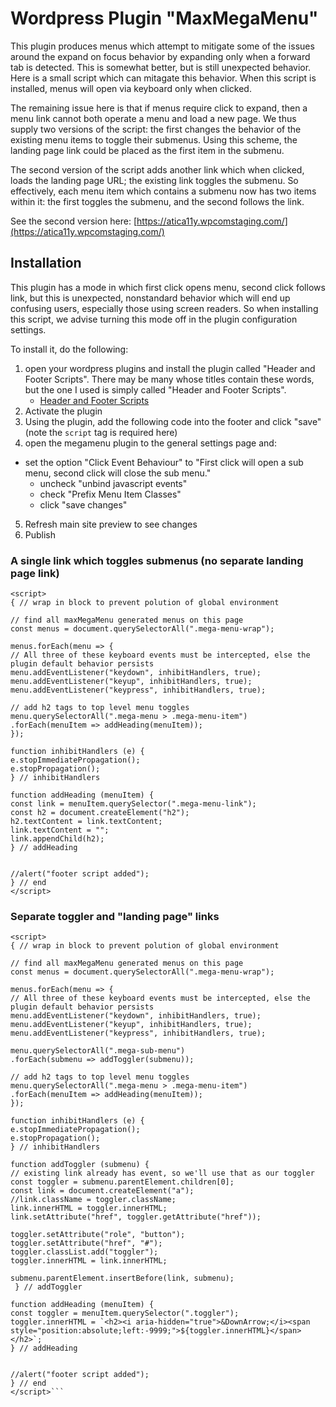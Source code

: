 # Wordpress Plugin "MaxMegaMenu"

This plugin produces menus which attempt to mitigate some of the issues around the expand on focus behavior by expanding only when a forward tab is detected. This is somewhat better, but is still unexpected behavior. Here is a small script which can mitagate this behavior. When this script is installed, menus will open via keyboard only when clicked.

The remaining issue here is that if menus require click to expand, then a menu link cannot both operate a menu and load a new page. We thus supply two versions of the script: the first changes the behavior of the existing menu items to toggle their submenus. Using this scheme, the landing page link could be placed as the first item in the submenu.

The second version of the script adds another link which when clicked, loads the landing page URL; the existing link toggles the submenu. So effectively, each menu item which contains a submenu now has two items within it: the first toggles the submenu, and the second follows the link.

See the second version here:
[https://atica11y.wpcomstaging.com/](https://atica11y.wpcomstaging.com/)

## Installation

This plugin has  a mode in which first click opens menu, second click follows link, but this is unexpected, nonstandard behavior which will end up confusing users, especially those using screen readers. So when installing this script, we advise turning this mode off in the plugin configuration settings.  

To install it, do the following:

1. open your wordpress plugins and install the plugin called "Header and Footer Scripts". There may be many whose titles contain these words, but the one I used is simply called "Header and Footer Scripts".
	- [Header and Footer Scripts](https://wordpress.org/plugins/header-and-footer-scripts/)
2. Activate the plugin
3. Using the plugin, add the following code into the footer and click "save" (note the `script` tag is required here)
4. open the megamenu plugin to the general settings page and:
- set the option "Click Event Behaviour" to "First click will open a sub menu, second click will close the sub menu."
	- uncheck "unbind javascript events"
	- check "Prefix Menu Item Classes"
	- click "save changes"
5. Refresh main site preview to see changes
6. Publish

### A single link which toggles submenus (no separate landing page link)

```
<script>
{ // wrap in block to prevent polution of global environment

// find all maxMegaMenu generated menus on this page
const menus = document.querySelectorAll(".mega-menu-wrap");

menus.forEach(menu => {
// All three of these keyboard events must be intercepted, else the plugin default behavior persists
menu.addEventListener("keydown", inhibitHandlers, true);
menu.addEventListener("keyup", inhibitHandlers, true);
menu.addEventListener("keypress", inhibitHandlers, true);

// add h2 tags to top level menu toggles
menu.querySelectorAll(".mega-menu > .mega-menu-item")
.forEach(menuItem => addHeading(menuItem));
});

function inhibitHandlers (e) {
e.stopImmediatePropagation();
e.stopPropagation();
} // inhibitHandlers

function addHeading (menuItem) {
const link = menuItem.querySelector(".mega-menu-link");
const h2 = document.createElement("h2");
h2.textContent = link.textContent;
link.textContent = "";
link.appendChild(h2);
} // addHeading


//alert("footer script added");
} // end
</script>
```

### Separate toggler and "landing page" links

```
<script>
{ // wrap in block to prevent polution of global environment

// find all maxMegaMenu generated menus on this page
const menus = document.querySelectorAll(".mega-menu-wrap");

menus.forEach(menu => {
// All three of these keyboard events must be intercepted, else the plugin default behavior persists
menu.addEventListener("keydown", inhibitHandlers, true);
menu.addEventListener("keyup", inhibitHandlers, true);
menu.addEventListener("keypress", inhibitHandlers, true);

menu.querySelectorAll(".mega-sub-menu")
.forEach(submenu => addToggler(submenu));

// add h2 tags to top level menu toggles
menu.querySelectorAll(".mega-menu > .mega-menu-item")
.forEach(menuItem => addHeading(menuItem));
});

function inhibitHandlers (e) {
e.stopImmediatePropagation();
e.stopPropagation();
} // inhibitHandlers

function addToggler (submenu) {
// existing link already has event, so we'll use that as our toggler
const toggler = submenu.parentElement.children[0];
const link = document.createElement("a");
//link.className = toggler.className;
link.innerHTML = toggler.innerHTML;
link.setAttribute("href", toggler.getAttribute("href"));

toggler.setAttribute("role", "button");
toggler.setAttribute("href", "#");
toggler.classList.add("toggler");
toggler.innerHTML = link.innerHTML;

submenu.parentElement.insertBefore(link, submenu);
 } // addToggler

function addHeading (menuItem) {
const toggler = menuItem.querySelector(".toggler");
toggler.innerHTML = `<h2><i aria-hidden="true">&DownArrow;</i><span style="position:absolute;left:-9999;">${toggler.innerHTML}</span></h2>`;
} // addHeading


//alert("footer script added");
} // end
</script>```
